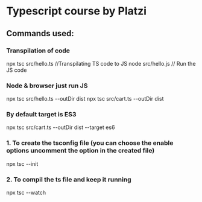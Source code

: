 # Typescript course by Platzi

## Commands used:

### Transpilation of code
npx tsc src/hello.ts //Transpilating TS code to JS
node src/hello.js // Run the JS code

### Node & browser just run JS
npx tsc src/hello.ts --outDir dist
npx tsc src/cart.ts --outDir dist

### By default target is ES3
npx tsc src/cart.ts --outDir dist --target es6

### 1. To create the tsconfig file (you can choose the enable options uncomment the option in the created file)
npx tsc --init

### 2. To compil the ts file and keep it running 
npx tsc --watch
